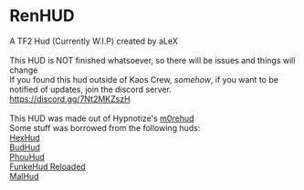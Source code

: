 # RenHUD

A TF2 Hud (Currently W.I.P) created by aLeX <br />
<br />
This HUD is NOT finished whatsoever, so there will be issues and things will change <br />
If you found this hud outside of Kaos Crew, *somehow*, if you want to be notified of updates, join the discord server. <br />
https://discord.gg/7Nt2MKZszH <br />
<br />
This HUD was made out of Hypnotize's [m0rehud](https://github.com/Hypnootize/m0rehud) <br />
Some stuff was borrowed from the following huds: <br />
[HexHud](https://github.com/Hypnootize/hexhud) <br />
[BudHud](https://github.com/rbjaxter/budhud)  <br />
[PhouHud](https://huds.tf/site/s-PhouHud--2780) <br />
[FunkeHud Reloaded](https://github.com/Malgreen/funkehud-reloaded) <br />
[MalHud](https://huds.tf/site/s-malhud) <br />
